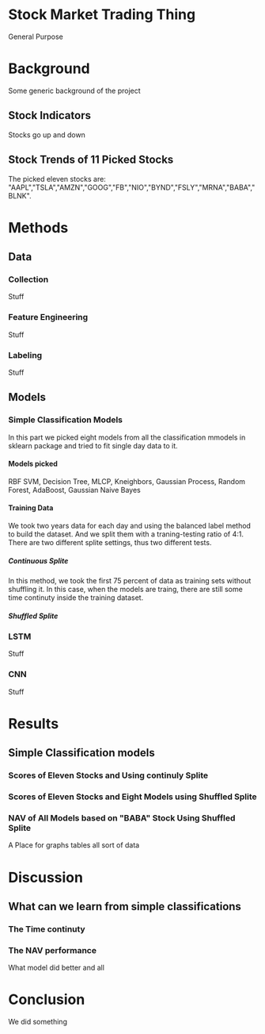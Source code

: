 # Stock Market Trading Thing

General Purpose


# Background

Some generic background of the project

## Stock Indicators
Stocks go up and down

## Stock Trends of 11 Picked Stocks
The picked eleven stocks are: "AAPL","TSLA","AMZN","GOOG","FB","NIO","BYND","FSLY","MRNA","BABA","BLNK".

# Methods

## Data

### Collection
Stuff
### Feature Engineering
Stuff
### Labeling
Stuff
## Models

### Simple Classification Models
In this part we picked eight models from all the classification mmodels in sklearn package and tried to fit single day data to it.
#### Models picked
RBF SVM, Decision Tree, MLCP, Kneighbors, Gaussian Process, Random Forest, AdaBoost, Gaussian Naive Bayes
#### Training Data
We took two years data for each day and using the balanced label method to build the dataset. And we split them with a traning-testing ratio of 4:1.
There are two different splite settings, thus two different tests.
##### Continuous Splite
In this method, we took the first 75 percent of data as training sets without shuffling it. In this case, when the models are traing, there are still some time continuty inside the training dataset.
##### Shuffled Splite

### LSTM
Stuff
### CNN
Stuff


# Results

## Simple Classification models

### Scores of Eleven Stocks and Using continuly Splite

### Scores of Eleven Stocks and Eight Models using Shuffled Splite

### NAV of All Models based on "BABA" Stock Using Shuffled Splite

A Place for graphs tables all sort of data

# Discussion

## What can we learn from simple classifications

### The Time continuty

### The NAV performance

What model did better and all

# Conclusion
We did something
